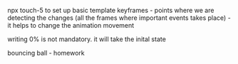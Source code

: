 npx touch-5 to set up basic template
keyframes - points where we are detecting the changes (all the frames where important events takes place) - it helps to change the animation movement

writing 0% is not mandatory. it will take the inital state

bouncing ball - homework
